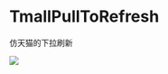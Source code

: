 # TmallPullToRefresh
仿天猫的下拉刷新
 
![](http://image18-c.poco.cn/mypoco/myphoto/20160709/15/18315628520160709150426085.gif?423x705_110)